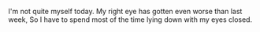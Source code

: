 I'm not quite myself today. My right eye has gotten even worse than last week, So I have to spend most of the time lying down with my eyes closed.
